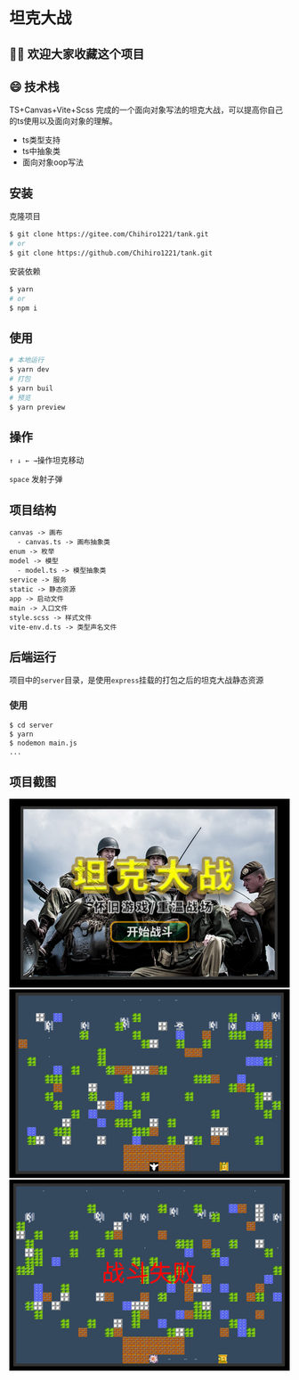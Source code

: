 # 坦克大战

## 👏🏻 欢迎大家收藏这个项目

## 😄 技术栈
TS+Canvas+Vite+Scss 完成的一个面向对象写法的坦克大战，可以提高你自己的ts使用以及面向对象的理解。
- ts类型支持
- ts中抽象类
- 面向对象oop写法
## 安装
克隆项目
````bash
$ git clone https://gitee.com/Chihiro1221/tank.git
# or
$ git clone https://github.com/Chihiro1221/tank.git
````
安装依赖
````bash
$ yarn
# or
$ npm i
````
## 使用
````bash
# 本地运行
$ yarn dev
# 打包
$ yarn buil
# 预览
$ yarn preview
````
## 操作
`↑ ↓ ← →`操作坦克移动

`space` 发射子弹

## 项目结构
````
canvas -> 画布
  - canvas.ts -> 画布抽象类
enum -> 枚举
model -> 模型
  - model.ts -> 模型抽象类
service -> 服务
static -> 静态资源
app -> 启动文件
main -> 入口文件
style.scss -> 样式文件
vite-env.d.ts -> 类型声名文件
````
## 后端运行
项目中的`server`目录，是使用`express`挂载的打包之后的坦克大战静态资源
### 使用
````
$ cd server
$ yarn
$ nodemon main.js
...
````
## 项目截图
![img.png](md/images/img.png)
![img_2.png](md/images/img_2.png)
![img_1.png](md/images/img_1.png)
